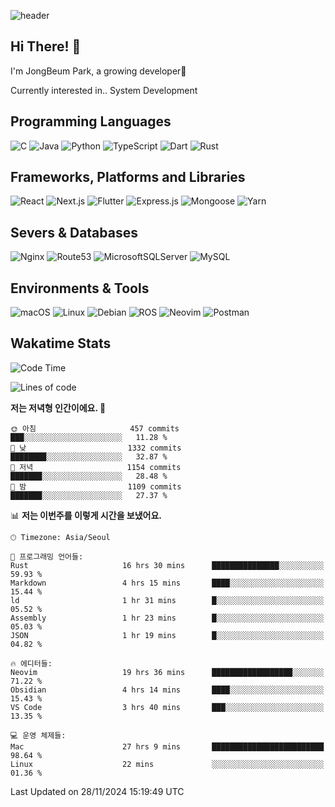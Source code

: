 ![header](https://capsule-render.vercel.app/api?type=waving&color=gradient&height=250&section=header&text=JongBeum%20Park&desc=Welcome%20to%20my%20Github!&fontAlign=66&fontAlignY=35&descAlign=83&descAlignY=55&animation=fadeIn)

## Hi There! 👋
I'm JongBeum Park, a growing developer🌱

Currently interested in.. System Development

## Programming Languages
![C](https://img.shields.io/badge/c-00599C?style=for-the-badge&logo=c&logoColor=white)
![Java](https://img.shields.io/badge/java-ED8B00?style=for-the-badge&logo=openjdk&logoColor=white)
![Python](https://img.shields.io/badge/python-3670A0?style=for-the-badge&logo=python&logoColor=ffdd54)
![TypeScript](https://img.shields.io/badge/typescript-007ACC?style=for-the-badge&logo=typescript&logoColor=white)
![Dart](https://img.shields.io/badge/dart-0175C2?style=for-the-badge&logo=dart&logoColor=white)
![Rust](https://img.shields.io/badge/rust-000000?style=for-the-badge&logo=rust&logoColor=white)

## Frameworks, Platforms and Libraries
![React](https://img.shields.io/badge/react-20232a?style=for-the-badge&logo=react&logoColor=%2361DAFB)
![Next.js](https://img.shields.io/badge/Next.js-000000?style=for-the-badge&logo=Next.js&logoColor=white)
![Flutter](https://img.shields.io/badge/flutter-02569B?style=for-the-badge&logo=flutter&logoColor=white)
![Express.js](https://img.shields.io/badge/express.js-404d59?style=for-the-badge&logo=express&logoColor=%2361DAFB)
![Mongoose](https://img.shields.io/badge/Mongoose-880000?style=for-the-badge&logo=mongoose&logoColor=white)
![Yarn](https://img.shields.io/badge/yarn-2C8EBB?style=for-the-badge&logo=yarn&logoColor=white)

## Severs & Databases
![Nginx](https://img.shields.io/badge/nginx-009639?style=for-the-badge&logo=nginx&logoColor=white)
![Route53](https://img.shields.io/badge/Route53-8c4fff?style=for-the-badge&logo=Amazon%20Route%2053&logoColor=white)
![MicrosoftSQLServer](https://img.shields.io/badge/Microsoft%20SQL%20Sever-CC2927?style=for-the-badge&logo=microsoft%20sql%20server&logoColor=white)
![MySQL](https://img.shields.io/badge/mysql-4479A1?style=for-the-badge&logo=mysql&logoColor=white)

## Environments & Tools
![macOS](https://img.shields.io/badge/-macOS-000000?style=for-the-badge&logo=macOS&logoColor=white)
![Linux](https://img.shields.io/badge/Linux-FCC624?style=for-the-badge&logo=Linux&logoColor=white)
![Debian](https://img.shields.io/badge/Debian-A81D33?style=for-the-badge&logo=Debian&logoColor=white)
![ROS](https://img.shields.io/badge/ROS-22314E?style=for-the-badge&logo=ROS&logoColor=white)
![Neovim](https://img.shields.io/badge/neovim-57A143?style=for-the-badge&logo=Neovim&logoColor=white)
![Postman](https://img.shields.io/badge/Postman-FF6C37?style=for-the-badge&logo=Postman&logoColor=white)

## Wakatime Stats
<!--START_SECTION:waka-->
![Code Time](http://img.shields.io/badge/Code%20Time-2%2C891%20hrs%2056%20mins-blue)

![Lines of code](https://img.shields.io/badge/%EC%A0%80%EB%8A%94%20%EC%97%AC%ED%83%9C%EA%B9%8C%EC%A7%80%20-3.9%20million%20%EC%A4%84%EC%9D%98%20%EC%BD%94%EB%93%9C%EB%A5%BC%20%EC%9E%91%EC%84%B1%ED%96%88%EC%96%B4%EC%9A%94.-blue)

**저는 저녁형 인간이에요. 🦉** 

```text
🌞 아침                     457 commits         ███░░░░░░░░░░░░░░░░░░░░░░   11.28 % 
🌆 낮　                     1332 commits        ████████░░░░░░░░░░░░░░░░░   32.87 % 
🌃 저녁                     1154 commits        ███████░░░░░░░░░░░░░░░░░░   28.48 % 
🌙 밤　                     1109 commits        ███████░░░░░░░░░░░░░░░░░░   27.37 % 
```


📊 **저는 이번주를 이렇게 시간을 보냈어요.** 

```text
🕑︎ Timezone: Asia/Seoul

💬 프로그래밍 언어들: 
Rust                     16 hrs 30 mins      ███████████████░░░░░░░░░░   59.93 % 
Markdown                 4 hrs 15 mins       ████░░░░░░░░░░░░░░░░░░░░░   15.44 % 
ld                       1 hr 31 mins        █░░░░░░░░░░░░░░░░░░░░░░░░   05.52 % 
Assembly                 1 hr 23 mins        █░░░░░░░░░░░░░░░░░░░░░░░░   05.03 % 
JSON                     1 hr 19 mins        █░░░░░░░░░░░░░░░░░░░░░░░░   04.82 % 

🔥 에디터들: 
Neovim                   19 hrs 36 mins      ██████████████████░░░░░░░   71.22 % 
Obsidian                 4 hrs 14 mins       ████░░░░░░░░░░░░░░░░░░░░░   15.43 % 
VS Code                  3 hrs 40 mins       ███░░░░░░░░░░░░░░░░░░░░░░   13.35 % 

💻 운영 체제들: 
Mac                      27 hrs 9 mins       █████████████████████████   98.64 % 
Linux                    22 mins             ░░░░░░░░░░░░░░░░░░░░░░░░░   01.36 % 
```


 Last Updated on 28/11/2024 15:19:49 UTC
<!--END_SECTION:waka-->
